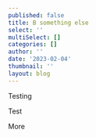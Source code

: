 ```yaml
---
published: false
title: B something else
select: ''
multiSelect: []
categories: []
author: ''
date: '2023-02-04'
thumbnail: ''
layout: blog
---
```

T﻿esting

<Component>
  
Test

</Component>

More
